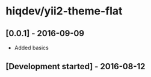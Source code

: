 # hiqdev/yii2-theme-flat

## [0.0.1] - 2016-09-09

- Added basics

## [Development started] - 2016-08-12
